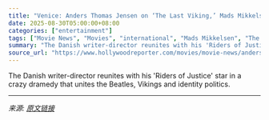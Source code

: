 ```yaml
---
title: "Venice: Anders Thomas Jensen on ‘The Last Viking,’ Mads Mikkelsen and Why He’s Team ABBA"
date: 2025-08-30T05:00:00+08:00
categories: ["entertainment"]
tags: ["Movie News", "Movies", "international", "Mads Mikkelsen", "The Last Viking", "venice", "Venice 2025", "Venice Film Festival"]
summary: "The Danish writer-director reunites with his 'Riders of Justice' star in a crazy dramedy that unites the Beatles, Vikings and identity politics."
source_url: "https://www.hollywoodreporter.com/movies/movie-news/anders-thomas-jensen-on-the-last-viking-mads-mikkelsen-1236354100/"
---
```


The Danish writer-director reunites with his 'Riders of Justice' star in a crazy dramedy that unites the Beatles, Vikings and identity politics.

---

*来源: [原文链接](https://www.hollywoodreporter.com/movies/movie-news/anders-thomas-jensen-on-the-last-viking-mads-mikkelsen-1236354100/)*
